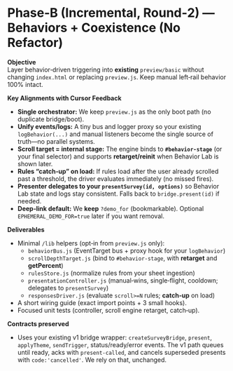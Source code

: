 # Phase‑B (Incremental, Round‑2) — Behaviors + Coexistence (No Refactor)

**Objective**  
Layer behavior‑driven triggering into **existing** `preview/basic` without changing `index.html` or replacing `preview.js`. Keep manual left‑rail behavior 100% intact.

**Key Alignments with Cursor Feedback**
- **Single orchestrator:** We keep `preview.js` as the only boot path (no duplicate bridge/boot).
- **Unify events/logs:** A tiny bus and logger proxy so your existing `logBehavior(...)` and manual listeners become the single source of truth—no parallel systems.
- **Scroll target = internal stage:** The engine binds to **`#behavior-stage`** (or your final selector) and supports **retarget/reinit** when Behavior Lab is shown later.
- **Rules “catch‑up” on load:** If rules load after the user already scrolled past a threshold, the driver evaluates immediately (no missed fires).
- **Presenter delegates to your `presentSurvey(id, options)`** so Behavior Lab state and logs stay consistent. Falls back to `bridge.present(id)` if needed.
- **Deep‑link default:** We **keep** `?demo_for` (bookmarkable). Optional `EPHEMERAL_DEMO_FOR=true` later if you want removal.

**Deliverables**
- Minimal `/lib` helpers (opt‑in from `preview.js` only):
  - `behaviorBus.js` (EventTarget bus + proxy hook for your `logBehavior`)
  - `scrollDepthTarget.js` (bind to `#behavior-stage`, with **retarget** and **getPercent**)
  - `rulesStore.js` (normalize rules from your sheet ingestion)
  - `presentationController.js` (manual‑wins, single‑flight, cooldown; delegates to `presentSurvey`)
  - `responsesDriver.js` (evaluate `scroll>=N` rules; **catch‑up** on load)
- A short wiring guide (exact import points + 3 small hooks).
- Focused unit tests (controller, scroll engine retarget, catch‑up).

**Contracts preserved**
- Uses your existing v1 bridge wrapper: `createSurveyBridge`, `present`, `applyTheme`, `sendTrigger`, status/ready/error events. The v1 path queues until ready, acks with `present-called`, and cancels superseded presents with `code:'cancelled'`. We rely on that, unchanged.  <!-- cite in chat -->
